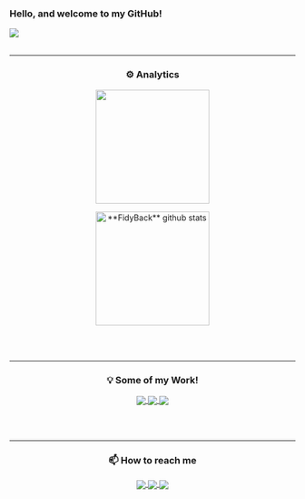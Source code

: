 ### Hello, and welcome to my GitHub!

<a href="https://github.com/FidyBack">
  <img src="https://img.shields.io/static/v1?label=Overview&message=Abel Cavalcante&color=f8efd4&style=for-the-badge&logo=GitHub">
</a>

<br>
<br>

----

<h3 align="center">⚙️ Analytics</h3>

<p align="center">
    <img align="center" src="https://github-readme-stats.vercel.app/api/top-langs/?username=FidyBack&layout=compact&theme=midnight-purple&hide_border=true&count_private=true" height="200"/>
</p>
<p align="center">
    <img align="center" src="https://github-readme-stats.vercel.app/api?username=FidyBack&show_icons=true&theme=midnight-purple&hide_border=true&count_private=true" alt="**FidyBack** github stats" height="200"/>
</p>

<br>
<br>

----

<h3 align="center">💡 Some of my Work!</h3>

<p align="center">
  <a href="https://github.com/FidyBack/Analise_gastos">
    <img align="center" src="https://github-readme-stats.vercel.app/api/pin/?username=FidyBack&repo=Analise_gastos&show_icons=true&theme=midnight-purple&hide_border=true"/>
  </a>

  <a href="https://github.com/FidyBack/port_searcher">
    <img align="center" src="https://github-readme-stats.vercel.app/api/pin/?username=FidyBack&repo=port_searcher&show_icons=true&theme=midnight-purple&hide_border=true"/>
  </a>
  <a href="https://github.com/FidyBack/Cloud-2021.2">
    <img align="center" src="https://github-readme-stats.vercel.app/api/pin/?username=FidyBack&repo=Cloud-2021.2&show_icons=true&theme=midnight-purple&hide_border=true"/>
  </a>
</p>

<br>
<br>

----

<h3 align="center">📫 How to reach me</h3>

<p align="center">
  <a href="mailto:abel.cavalc@gmail.com" target="_blank">
    <img align="center" src="https://img.shields.io/badge/abel.cavalc-D14836?style=for-the-badge&logo=gmail&logoColor=white"/>
  </a>
  
   <a href="https://www.linkedin.com/in/abel-cavalcante-49990615a/">
    <img align="center" src="https://img.shields.io/badge/LinkedIn-0077B5?style=for-the-badge&logo=linkedin&logoColor=white"/>
  </a>
  
   <a href="mailto:abel_cavalcante@hotmail.com" target="_blank">
    <img align="center" src="https://img.shields.io/badge/abel__cavalcante-0078D4?style=for-the-badge&logo=microsoft-outlook&logoColor=white"/>
  </a>
</p>
